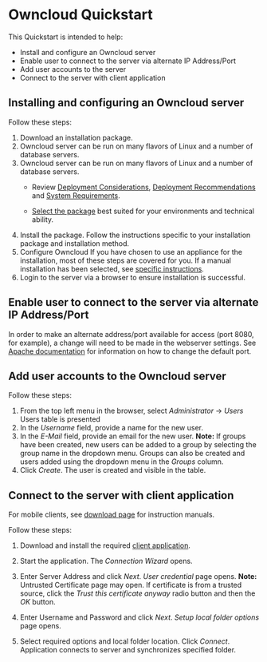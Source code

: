 # Owncloud Quickstart

This Quickstart is intended to help:

- Install and configure an Owncloud server
- Enable user to connect to the server via alternate IP Address/Port
- Add user accounts to the server
- Connect to the server with client application

## Installing and configuring an Owncloud server

Follow these steps:

1. Download an installation package.
   <li>Owncloud server can be run on many flavors of Linux and a number of database servers. </li>
3. Owncloud server can be run on many flavors of Linux and a number of database servers. 
   - Review [Deployment Considerations](https://doc.owncloud.org/server/10.2/admin_manual/installation/deployment_considerations.html), [Deployment Recommendations](https://doc.owncloud.org/server/10.2/admin_manual/installation/deployment_recommendations.html) and [System Requirements](https://doc.owncloud.org/server/10.2/admin_manual/installation/system_requirements.html).

   - [Select the package](https://owncloud.org/download/) best suited for your environments and technical ability. 
4. Install the package.
   Follow the instructions specific to your installation package and installation method.
5. Configure Owncloud
   If you have chosen to use an appliance for the installation, most of these steps are covered for you. If a manual installation has been selected, see [specific instructions](https://doc.owncloud.com/server/10.1/admin_manual/installation/manual_installation.html).
6. Login to the server via a browser to ensure installation is successful.

## Enable user to connect to the server via alternate IP Address/Port

In order to make an alternate address/port available for access (port 8080, for example), a change will need to be made in the webserver settings. See [Apache documentation](https://httpd.apache.org/docs/2.4/) for information on how to change the default port.

## Add user accounts to the Owncloud server

Follow these steps:

1. From the top left menu in the browser, select *Administrator* -> *Users*
   Users table is presented
2. In the *Username* field, provide a name for the new user.
3. In the *E-Mail* field, provide an email for the new user.
   **Note:** If groups have been created, new users can be added to a group by selecting the  group name in the dropdown menu. Groups can also be created and users added using the dropdown menu in the *Groups* column.
4. Click *Create*.
   The user is created and visible in the table.

## Connect to the server with client application

For mobile clients, see [download page](https://owncloud.org/download/#owncloud-mobile-apps) for instruction manuals.

Follow these steps:

1. Download and install the required [client application](https://owncloud.org/download/#owncloud-desktop-client).

2. Start the application.
   The *Connection Wizard* opens.

3. Enter Server Address and click *Next*.
*User credential* page opens.
   **Note:** Untrusted Certificate page may open. If certificate is from a trusted source, click the *Trust this certificate anyway* radio button and then the *OK* button.
   
4. Enter Username and Password and click *Next*.
   *Setup local folder options* page opens.

5. Select required options and local folder location. Click *Connect*. 
   Application connects to server and synchronizes specified folder.


